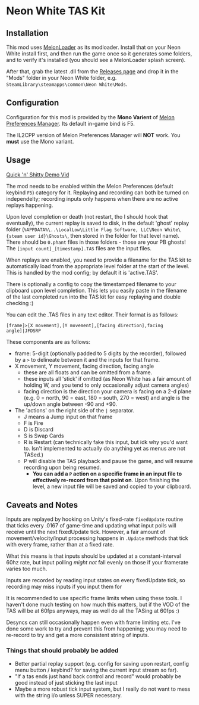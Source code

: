 # Neon White TAS Kit

## Installation

This mod uses [MelonLoader](https://github.com/LavaGang/MelonLoader) as its modloader. Install that on your Neon White install first, and then run the game once so it generates some folders, and to verify it's installed (you should see a MelonLoader splash screen).

After that, grab the latest .dll from the [Releases page](https://github.com/PandorasFox/Neon-TAS/releases) and drop it in the "Mods" folder in your Neon White folder, e.g. `SteamLibrary\steamapps\common\Neon White\Mods`.

## Configuration

Configuration for this mod is provided by the **Mono Varient** of [Melon Preferences Manager](https://github.com/sinai-dev/MelonPreferencesManager/releases/). Its default in-game bind is F5.

The IL2CPP version of Melon Preferences Manager will **NOT** work. You **must** use the Mono variant.

## Usage

[Quick 'n' Shitty Demo Vid](https://www.youtube.com/watch?v=HbLU1PFZU2Q)

The mod needs to be enabled within the Melon Preferences (default keybind `F5`) category for it. Replaying and recording can both be turned on independelty; recording inputs only happens when there are no active replays happening.

Upon level completion or death (not restart, tho I should hook that eventually), the current replay is saved to disk, in the default 'ghost' replay folder (`%APPDATA%\..\LocalLow\Little Flag Software, LLC\Neon White\{steam user id}\Ghosts\`, then stored in the folder for that level name). There should be `0.phant` files in those folders - those are your PB ghosts! The `[input count]_[timestamp].TAS` files are the input files.

When replays are enabled, you need to provide a filename for the TAS kit to automatically load from the appropriate level folder at the start of the level. This is handled by the mod config; by default it is 'active.TAS'.

There is optionally a config to copy the timestamped filename to your clipboard upon level completion. This lets you easily paste in the filename of the last completed run into the TAS kit for easy replaying and double checking :)

You can edit the .TAS files in any text editor. Their format is as follows:

```
[frame]>[X movement],[Y movement],[facing direction],facing angle]|JFDSRP
```

These components are as follows:

* frame: 5-digit (optionally padded to 5 digits by the recorder), followed by a `>` to delineate between it and the inputs for that frame.
* X movement, Y movement, facing direction, facing angle
  * these are all floats and can be omitted from a frame.
  * these inputs all 'stick' if omitted (as Neon White has a fair amount of holding W, and you tend to only occasionally adjust camera angles)
  * facing direction is the direction your camera is facing on a 2-d plane (e.g. 0 = north, 90 = east, 180 = south, 270 = west) and angle is the up/down angle between -90 and +90.
* The 'actions' on the right side of the `|` separator.
  * J means a Jump input on that frame
  * F is Fire
  * D is Discard
  * S is Swap Cards
  * R is Restart (can technically fake this input, but idk why you'd want to. Isn't implemented to actually do anything yet as menus are not TASed.)
  * P will disable the TAS playback and pause the game, and will resume recording upon being resumed.
    * **You can add a `P` action on a specific frame in an input file to effectively re-record from that point on**. Upon finishing the level, a new input file will be saved and copied to your clipboard.

## Caveats and Notes

Inputs are replayed by hooking on Unity's fixed-rate `fixedUpdate` routine that ticks every .0167 of game-time and updating what input polls will receive until the next fixedUpdate tick. However, a fair amount of movement/velocity/input processing happens in `.Update` methods that tick with every frame, rather than at a fixed rate.

What this means is that inputs should be updated at a constant-interval 60hz rate, but input polling _might not_ fall evenly on those if your framerate varies too much.

Inputs are recorded by reading input states on every fixedUpdate tick, so recording may miss inputs if you input them for 

It is recommended to use specific frame limits when using these tools. I haven't done much testing on how much this matters, but if the VOD of the TAS will be at 60fps anyways, may as well do all the TASing at 60fps :)

Desyncs can still occasionally happen even with frame limiting etc. I've done some work to try and prevent this from happening; you may need to re-record to try and get a more consistent string of inputs.

### Things that should probably be added

* Better partial replay support (e.g. config for saving upon restart, config menu button / keybind? for saving the current input stream so far).
* "If a tas ends just hand back control and record" would probably be good instead of just sticking the last input
* Maybe a more robust tick input system, but I really do not want to mess with the string i/o unless SUPER necessary.